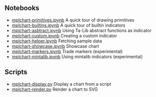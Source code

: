 ## Notebooks
- [mplchart-primitives.ipynb](mplchart-primitives.ipynb) A quick tour of drawing primitives
- [mplchart-builtins.ipynb](mplchart-builtins.ipynb) A quick tour of builtin indicators
- [mplchart-asbtract.ipynb](mplchart-asbtract.ipynb) Using Ta-Lib abstract functions as indicator
- [mplchart-custom.ipynb](mplchart-custom.ipynb) Creating a custom indicator
- [mplchart-helper.ipynb](mplchart-helper.ipynb) Fetching sample data
- [mplchart-showcase.ipynb](mplchart-showcase.ipynb) Showcase chart
- [mplchart-markers.ipynb](mplchart-markers.ipynb) Trade markers (experimental)
- [mplchart-mintalib.ipynb](mplchart-mintalib.ipynb) Using mintalib indicators (experimental)

## Scripts
- [mplchart-display.py](mplchart-display.py) Display a chart from a script
- [mplchart-render.py](mplchart-render.py) Render a chart to SVG

